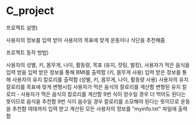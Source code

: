 # C_project

프로젝트 설명)

사용자의 정보를 입력 받아 사용자의 목표에 맞게 운동이나 식단을 추천해줌

프로젝트 동작 방법)

사용자의 성별, 키, 몸무게, 나이, 활동량, 목표 (유지, 컷팅, 벌킹), 사용자가 먹은 음식을 입력 받음
입력 받은 정보를 통해 BMI를 출력함 (키, 몸무게 사용)
입력 받은 정보를 통해 사용자의 유지 칼로리를 출력함 (성별, 키, 몸무게, 나이, 활동량 사용)
사용자의 유지 칼로리를 목표에 맞게 변형시킴
사용자가 먹은 음식의 칼로리를 계산함
변형된 유지 칼로리 - 사용자가 먹은 음식의 칼로리를 계산함
9번 식이 양수일 경우 더 먹어도 된다는 뜻이므로 음식을 추천함
9번 식이 음수일 경우 칼로리를 소모해야 된다는 뜻이므로 운동을 추천함
여태까지 입력 받고 계산된 모든 사용자의 정보를 "myinfo.txt" 파일에 출력함
